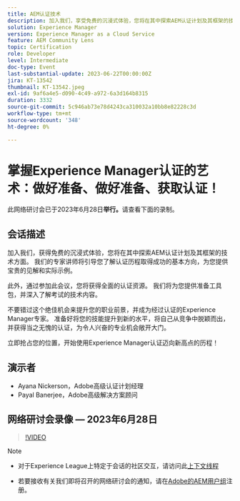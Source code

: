 ```yaml
---
title: AEM认证技术
description: 加入我们，享受免费的沉浸式体验，您将在其中探索AEM认证计划及其框架的技术方面。 我们的专家讲师将指导您完成成功认证历程的基本方向，为您提供宝贵的见解和实用的示例。此外，通过参加此会议，您将获得全面的认证资源。 我们将为您提供准备工具包，并让您深入了解考试的技术内容。不要错过这个绝佳机会来提升您的职业前景，并成为经过认证的Experience Manager专家。 准备好将您的技能提升到新的水平，在竞争中脱颖而出，并获得当之无愧的认证，这将为激动人心的专业机会敞开大门。立即抢占您的位置，通过Experience Manager认证踏上新的高位！
solution: Experience Manager
version: Experience Manager as a Cloud Service
feature: AEM Community Lens
topic: Certification
role: Developer
level: Intermediate
doc-type: Event
last-substantial-update: 2023-06-22T00:00:00Z
jira: KT-13542
thumbnail: KT-13542.jpeg
exl-id: 9af6a4e5-d090-4c49-a972-6a3d164b8315
duration: 3332
source-git-commit: 5c946ab73e78d4243ca310032a10bb8e82228c3d
workflow-type: tm+mt
source-wordcount: '348'
ht-degree: 0%

---
```


# 掌握Experience Manager认证的艺术：做好准备、做好准备、获取认证！

此网络研讨会已于2023年6月28日&#x200B;**举行。**&#x200B;请查看下面的录制。

## 会话描述

加入我们，获得免费的沉浸式体验，您将在其中探索AEM认证计划及其框架的技术方面。 我们的专家讲师将引导您了解认证历程取得成功的基本方向，为您提供宝贵的见解和实际示例。

此外，通过参加此会议，您将获得全面的认证资源。 我们将为您提供准备工具包，并深入了解考试的技术内容。

不要错过这个绝佳机会来提升您的职业前景，并成为经过认证的Experience Manager专家。 准备好将您的技能提升到新的水平，将自己从竞争中脱颖而出，并获得当之无愧的认证，为令人兴奋的专业机会敞开大门。

立即抢占您的位置，开始使用Experience Manager认证迈向新高点的历程！

## 演示者

* Ayana Nickerson，Adobe高级认证计划经理
* Payal Banerjee，Adobe高级解决方案顾问

## 网络研讨会录像 — 2023年6月28日

>[!VIDEO](https://video.tv.adobe.com/v/3421028)

>[!NOTE]
>
>* 对于Experience League上特定于会话的社区交互，请访问此[上下文线程](https://adobe.ly/3p2CmbA)
>
>* 若要接收有关我们即将召开的网络研讨会的通知，请在[Adobe的AEM用户组](https://aem-augs.adobe.com/)注册。
